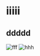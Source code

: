 # iiiii
## ddddd
![fff](https://pressbooks.openeducationalberta.ca/app/uploads/sites/3/2018/08/0500Pronormoblast1-Gloria-Kwon.jpg)
![hhh](https://disk.yandex.ru/i/HyRmZADZA0CFRQ)

